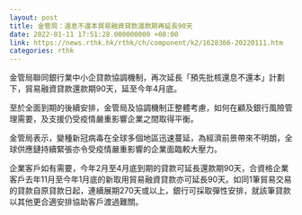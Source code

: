 ```yaml
---
layout: post
title: 金管局：還息不還本貿易融資貸款還款期再延長90天
date: 2022-01-11 17:51:28.000000000 +08:00
link: https://news.rthk.hk/rthk/ch/component/k2/1628366-20220111.htm
categories: rthk
---
```


金管局聯同銀行業中小企貸款協調機制，再次延長「預先批核還息不還本」計劃下，貿易融資貸款還款期90天，延至今年4月底。

至於全面到期的後續安排，金管局及協調機制正整體考慮，如何在顧及銀行風險管理需要，及支援仍受疫情嚴重影響企業之間取得平衡。

金管局表示，變種新冠病毒在全球多個地區迅速蔓延，為經濟前景帶來不明朗，全球供應鏈持續緊張亦令受疫情嚴重影響的企業面臨較大壓力。

企業客戶如有需要，今年2月至4月底到期的貸款可延長還款期90天，合資格企業客戶去年11月至今年1月底的新取用貿易融資貸款亦可延長90天。如同1筆貿易交易的貸款自原貸款日起，連續展期270天或以上，銀行可採取彈性安排，就該筆貸款以其他更合適安排協助客戶渡過難關。

